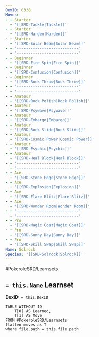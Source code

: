 ```yaml
---
DexID: 0338
Moves:
- - Starter
  - '[[SRD-Tackle|Tackle]]'
- - Starter
  - '[[SRD-Harden|Harden]]'
- - Starter
  - '[[SRD-Solar Beam|Solar Beam]]'
- - '---------------------------'
  - '---------------------------'
- - Beginner
  - '[[SRD-Fire Spin|Fire Spin]]'
- - Beginner
  - '[[SRD-Confusion|Confusion]]'
- - Beginner
  - '[[SRD-Rock Throw|Rock Throw]]'
- - '---------------------------'
  - '---------------------------'
- - Amateur
  - '[[SRD-Rock Polish|Rock Polish]]'
- - Amateur
  - '[[SRD-Psywave|Psywave]]'
- - Amateur
  - '[[SRD-Embargo|Embargo]]'
- - Amateur
  - '[[SRD-Rock Slide|Rock Slide]]'
- - Amateur
  - '[[SRD-Cosmic Power|Cosmic Power]]'
- - Amateur
  - '[[SRD-Psychic|Psychic]]'
- - Amateur
  - '[[SRD-Heal Block|Heal Block]]'
- - '---------------------------'
  - '---------------------------'
- - Ace
  - '[[SRD-Stone Edge|Stone Edge]]'
- - Ace
  - '[[SRD-Explosion|Explosion]]'
- - Ace
  - '[[SRD-Flare Blitz|Flare Blitz]]'
- - Ace
  - '[[SRD-Wonder Room|Wonder Room]]'
- - '---------------------------'
  - '---------------------------'
- - Pro
  - '[[SRD-Magic Coat|Magic Coat]]'
- - Pro
  - '[[SRD-Sunny Day|Sunny Day]]'
- - Pro
  - '[[SRD-Skill Swap|Skill Swap]]'
Name: Solrock
Species: '[[SRD-Solrock|Solrock]]'
---
```


#PokeroleSRD/Learnsets

## `= this.Name` Learnset

**DexID:** `= this.DexID`

```dataview
TABLE WITHOUT ID
    T[0] AS Learned,
    T[1] AS Move
FROM #PokeroleSRD/Learnsets
flatten moves as T
where file.path = this.file.path
```
